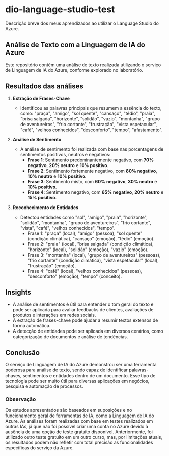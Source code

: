# dio-language-studio-test
Descrição breve dos meus aprendizados ao utilizar o Language Studio do Azure.

## Análise de Texto com a Linguagem de IA do Azure

Este repositório contém uma análise de texto realizada utilizando o serviço de Linguagem de IA do Azure, conforme explorado no laboratório.

## Resultados das análises

1. **Extração de Frases-Chave**  
   - Identificou as palavras principais que resumem a essência do texto, como: "praça", "amigo", "sol quente", "cansaço", "tédio", "praia", "brisa salgada", "horizonte", "solidão", "vazio", "montanha", "grupo de aventureiros", "frio cortante", "frustração", "vista espetacular", "café", "velhos conhecidos", "desconforto", "tempo", "afastamento".

2. **Análise de Sentimento**  
   - A análise de sentimento foi realizada com base nas porcentagens de sentimentos positivos, neutros e negativos:
     - **Frase 1**: Sentimento predominantemente negativo, com **70% negativo**, **20% neutro** e **10% positivo**.
     - **Frase 2**: Sentimento fortemente negativo, com **80% negativo**, **10% neutro** e **10% positivo**.
     - **Frase 3**: Sentimento misto, com **60% negativo**, **30% neutro** e **10% positivo**.
     - **Frase 4**: Sentimento negativo, com **65% negativo**, **20% neutro** e **15% positivo**.

3. **Reconhecimento de Entidades**  
   - Detectou entidades como "sol", "amigo", "praia", "horizonte", "solidão", "montanha", "grupo de aventureiros", "frio cortante", "vista", "café", "velhos conhecidos", "tempo".
     - Frase 1: "praça" (local), "amigo" (pessoa), "sol quente" (condição climática), "cansaço" (emoção), "tédio" (emoção).
     - Frase 2: "praia" (local), "brisa salgada" (condição climática), "horizonte" (local), "solidão" (emoção), "vazio" (emoção).
     - Frase 3: "montanha" (local), "grupo de aventureiros" (pessoas), "frio cortante" (condição climática), "vista espetacular" (local), "frustração" (emoção).
     - Frase 4: "café" (local), "velhos conhecidos" (pessoas), "desconforto" (emoção), "tempo" (conceito).

## Insights

- A análise de sentimentos é útil para entender o tom geral do texto e pode ser aplicada para avaliar feedbacks de clientes, avaliações de produtos e interações em redes sociais.
- A extração de frases-chave pode ajudar a resumir textos extensos de forma automática.
- A detecção de entidades pode ser aplicada em diversos cenários, como categorização de documentos e análise de tendências.


## Conclusão

 O serviço de Linguagem de IA do Azure demonstrou ser uma ferramenta poderosa para análise de texto, sendo capaz de identificar palavras-chaves, sentimentos e entidades dentro de um documento. Esse tipo de tecnologia pode ser muito útil para diversas aplicações em negócios, pesquisa e automação de processos.

### Observação
Os estudos apresentados são baseados em suposições e no funcionamento geral de ferramentas de IA, como a Linguagem de IA do Azure. As análises foram realizadas com base em testes realizados em outras IAs, já que não foi possível criar uma conta no Azure devido à ausência de uma opção de teste gratuito disponível. Anteriormente, foi utilizado outro teste gratuito em um outro curso, mas, por limitações atuais, os resultados podem não refletir com total precisão as funcionalidades específicas do serviço da Azure.